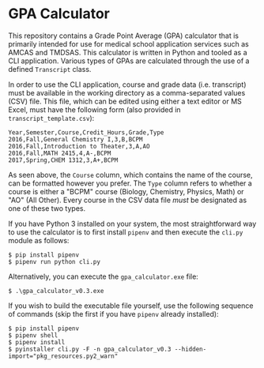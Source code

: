# GPA Calculator

This repository contains a Grade Point Average (GPA) calculator that is primarily intended for use for medical school application services such as AMCAS and TMDSAS. This calculator is written in Python and tooled as a CLI application. Various types of GPAs are calculated through the use of a defined `Transcript` class.

In order to use the CLI application, course and grade data (i.e. transcript) must be available in the working directory as a comma-separated values (CSV) file. This file, which can be edited using either a text editor or MS Excel, must have the following form (also provided in `transcript_template.csv`):

```csv
Year,Semester,Course,Credit_Hours,Grade,Type
2016,Fall,General Chemistry I,3,B,BCPM
2016,Fall,Introduction to Theater,3,A,AO
2016,Fall,MATH 2415,4,A-,BCPM
2017,Spring,CHEM 1312,3,A+,BCPM
```

As seen above, the `Course` column, which contains the name of the course, can be formatted however you prefer. The `Type` column refers to whether a course is either a "BCPM" course (Biology, Chemistry, Physics, Math) or "AO" (All Other). Every course in the CSV data file *must* be designated as one of these two types.

If you have Python 3 installed on your system, the most straightforward way to use the calculator is to first install `pipenv` and then execute the `cli.py` module as follows:

```console
$ pip install pipenv
$ pipenv run python cli.py
```

Alternatively, you can execute the `gpa_calculator.exe` file:

```console
$ .\gpa_calculator_v0.3.exe
```

If you wish to build the executable file yourself, use the following sequence of commands (skip the first if you have `pipenv` already installed):

```console
$ pip install pipenv
$ pipenv shell
$ pipenv install
$ pyinstaller cli.py -F -n gpa_calculator_v0.3 --hidden-import="pkg_resources.py2_warn"
```
